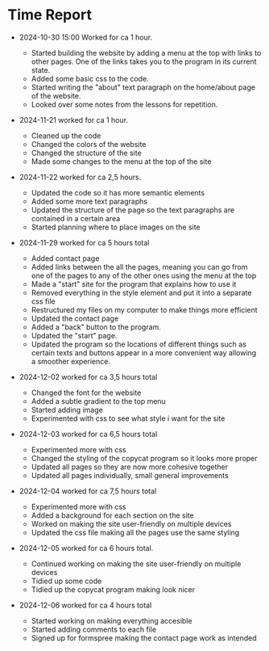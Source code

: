 # Time Report

- 2024-10-30 15:00 Worked for ca 1 hour.
  - Started building the website by adding a menu at the top with links to other pages. One of the links takes you to the program in its current state.
  - Added some basic css to the code.
  - Started writing the "about" text paragraph on the home/about page of the website.
  - Looked over some notes from the lessons for repetition.
    
- 2024-11-21 worked for ca 1 hour.
  - Cleaned up the code
  - Changed the colors of the website
  - Changed the structure of the site
  - Made some changes to the menu at the top of the site
    
- 2024-11-22 worked for ca 2,5 hours.
  - Updated the code so it has more semantic elements
  - Added some more text paragraphs
  - Updated the structure of the page so the text paragraphs are contained in a certain area
  - Started planning where to place images on the site

- 2024-11-29 worked for ca 5 hours total
  - Added contact page
  - Added links between the all the pages, meaning you can go from one of the pages to any of the other ones using the menu at the top
  - Made a "start" site for the program that explains how to use it
  - Removed everything in the style element and put it into a separate css file
  - Restructured my files on my computer to make things more efficient
  - Updated the contact page
  - Added a "back" button to the program.
  - Updated the "start" page.
  - Updated the program so the locations of different things such as certain texts and buttons appear in a more convenient way allowing a smoother experience.
    
- 2024-12-02 worked for ca 3,5 hours total
  - Changed the font for the website
  - Added a subtle gradient to the top menu
  - Started adding image
  - Experimented with css to see what style i want for the site
   
- 2024-12-03 worked for ca 6,5 hours total
  - Experimented more with css
  - Changed the styling of the copycat program so it looks more proper
  - Updated all pages so they are now more cohesive together
  - Updated all pages individually, small general improvements
    
- 2024-12-04 worked for ca 7,5 hours total
  - Experimented more with css
  - Added a background for each section on the site
  - Worked on making the site user-friendly on multiple devices
  - Updated the css file making all the pages use the same styling

- 2024-12-05 worked for ca 6 hours total.
  - Continued working on making the site user-friendly on multiple devices
  - Tidied up some code
  - Tidied up the copycat program making look nicer

- 2024-12-06 worked for ca 4 hours total
  - Started working on making everything accesible
  - Started adding comments to each file
  - Signed up for formspree making the contact page work as intended
